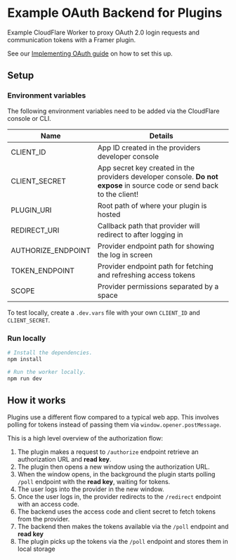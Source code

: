# Example OAuth Backend for Plugins

Example CloudFlare Worker to proxy OAuth 2.0 login requests and communication tokens with a Framer plugin.

See our [Implementing OAuth guide](https://developers.framer.wiki/docs/oauth) on how to set this up.

## Setup

### Environment variables

The following environment variables need to be added via the CloudFlare console or CLI.

| Name               | Details                                                                                                                 |
| ------------------ | ----------------------------------------------------------------------------------------------------------------------- |
| CLIENT_ID          | App ID created in the providers developer console                                                                       |
| CLIENT_SECRET      | App secret key created in the providers developer console. **Do not expose** in source code or send back to the client! |
| PLUGIN_URI         | Root path of where your plugin is hosted                                                                                |
| REDIRECT_URI       | Callback path that provider will redirect to after logging in                                                           |
| AUTHORIZE_ENDPOINT | Provider endpoint path for showing the log in screen                                                                    |
| TOKEN_ENDPOINT     | Provider endpoint path for fetching and refreshing access tokens                                                        |
| SCOPE              | Provider permissions separated by a space                                                                               |

To test locally, create a `.dev.vars` file with your own `CLIENT_ID` and `CLIENT_SECRET`.

### Run locally

```sh
# Install the dependencies.
npm install

# Run the worker locally.
npm run dev
```

## How it works

Plugins use a different flow compared to a typical web app. This involves polling for tokens instead of passing them via `window.opener.postMessage`.

This is a high level overview of the authorization flow:

1. The plugin makes a request to `/authorize` endpoint retrieve an authorization URL and **read key**.
2. The plugin then opens a new window using the authorization URL.
3. When the window opens, in the background the plugin starts polling `/poll` endpoint with the **read key**, waiting for tokens.
4. The user logs into the provider in the new window.
5. Once the user logs in, the provider redirects to the `/redirect` endpoint with an access code.
6. The backend uses the access code and client secret to fetch tokens from the provider.
7. The backend then makes the tokens available via the `/poll` endpoint and **read key**
8. The plugin picks up the tokens via the `/poll` endpoint and stores them in local storage
